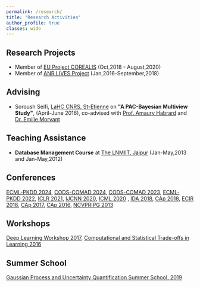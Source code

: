 ```yaml
---
permalink: /research/
title: "Research Activities"
author_profile: true
classes: wide
---
```


## Research Projects
* Member of [EU Project COREALIS](https://www.corealis.eu/) (Oct,2018 - August,2020)
* Member of [ANR LIVES Project](https://lives.lif.univ-mrs.fr/) (Jan,2016-September,2018)

## Advising
* Soroush Seifi, [LaHC CNRS, St-Etienne](http://laboratoirehubertcurien.fr/) on **"A PAC-Bayesian Multiview Study"**, (April-June 2016), co-advised with [Prof. Amaury Habrard](http://perso.univ-st-etienne.fr/habrarda/) and [Dr. Emilie Morvant](http://perso.univ-st-etienne.fr/me63854h/)

## Teaching Assistance
* **Database Management Course** at [The LNMIIT, Jaipur](http://www.lnmiit.ac.in/) (Jan-May,2013 and Jan-May,2012)

## Conferences

[ECML-PKDD 2024](https://ecmlpkdd.org/2024/), [CODS-COMAD 2024](https://cods-comad.in/2024/), [CODS-COMAD 2023](https://cods-comad.in/2023/), [ECML-PKDD 2022](https://2022.ecmlpkdd.org/index.html), [ICLR 2021](https://iclr.cc/Conferences/2021), [IJCNN 2020](https://wcci2020.org/), [ICML 2020](https://icml.cc/Conferences/2020) , [IDA 2018](http://ida2018.org), [CAp 2018](http://cap2018.litislab.fr/), [ECIR 2018](https://www.ecir2018.org), [CAp 2017](http://cap2017.imag.fr/index-en.html), [CAp 2016](https://cap16.lif.univ-mrs.fr/), [NCVPRIPG 2013](https://www.cse.iitb.ac.in/~sharat/icvgip.org/ncvpripg2013/index.html) 

## Workshops
[Deep Learning Workshop 2017](http://perso.univ-st-etienne.fr/fod07375/Saint&Lyon/), [Computational and Statistical Trade-offs in Learning 2016](https://indico.math.cnrs.fr/event/1007/)

## Summer School
[Gaussian Process and Uncertainty Quantification Summer School, 2019](http://gpss.cc/gpss19/)
